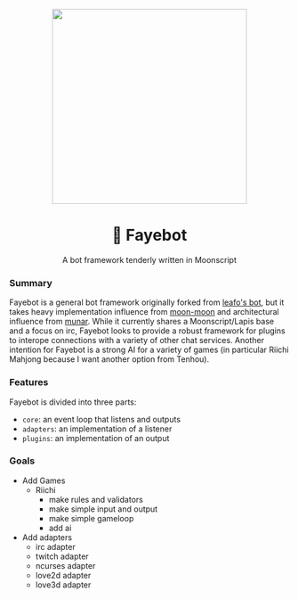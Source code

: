 <p align="center">
  <img src="https://raw.githubusercontent.com/catlover91/fayebot/master/faye/static/images/faye-1.png" width="350"/>
</p>
<h1 align="center">💋 Fayebot</h1>
<p align="center">A bot framework tenderly written in Moonscript</p>

### Summary
Fayebot is a general bot framework originally forked from [leafo's bot](https://github.com/leafo/saltw-bot), but it takes heavy implementation influence from [moon-moon](https://github.com/wiseguiz/Moon-Moon) and architectural influence from [munar](https://github.com/welovekpop/munar). While it currently shares a Moonscript/Lapis base and a focus on irc, Fayebot looks to provide a robust framework for plugins to interope connections with a variety of other chat services. Another intention for Fayebot is a strong AI for a variety of games (in particular Riichi Mahjong because I want another option from Tenhou).

### Features
Fayebot is divided into three parts:
* `core`: an event loop that listens and outputs
* `adapters`: an implementation of a listener
* `plugins`: an implementation of an output

### Goals
* Add Games
    * Riichi
        * make rules and validators
        * make simple input and output
        * make simple gameloop
        * add ai
* Add adapters
    * irc adapter
    * twitch adapter
    * ncurses adapter
    * love2d adapter
    * love3d adapter
